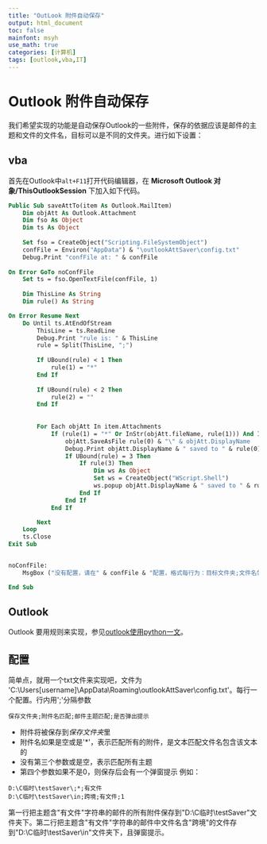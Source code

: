 ```yaml
---
title: "OutLook 附件自动保存"
output: html_document
toc: false
mainfont: msyh
use_math: true
categories: [计算机]
tags: [outlook,vba,IT]
---
```

<meta http-equiv='Content-Type' content='text/html; charset=utf-8' />


# Outlook 附件自动保存

我们希望实现的功能是自动保存Outlook的一些附件，保存的依据应该是邮件的主题和文件的文件名，目标可以是不同的文件夹。进行如下设置：

## vba
首先在Outlook中`alt+F11`打开代码编辑器，在 **Microsoft Outlook 对象/ThisOutlookSession** 下加入如下代码。
``` vb
Public Sub saveAttTo(item As Outlook.MailItem)
    Dim objAtt As Outlook.Attachment
    Dim fso As Object
    Dim ts As Object
    
    Set fso = CreateObject("Scripting.FileSystemObject")
    confFile = Environ("AppData") & "\outlookAttSaver\config.txt"
    Debug.Print "confFile at: " & confFile
    
On Error GoTo noConfFile
    Set ts = fso.OpenTextFile(confFile, 1)
    
    Dim ThisLine As String
    Dim rule() As String

On Error Resume Next
    Do Until ts.AtEndOfStream
        ThisLine = ts.ReadLine
        Debug.Print "rule is: " & ThisLine
        rule = Split(ThisLine, ";")
        
        If UBound(rule) < 1 Then
            rule(1) = "*"
        End If
        
        If UBound(rule) < 2 Then
            rule(2) = ""
        End If
        
        
        For Each objAtt In item.Attachments
            If (rule(1) = "*" Or InStr(objAtt.fileName, rule(1))) And InStr(item.subject, rule(2)) Then
                objAtt.SaveAsFile rule(0) & "\" & objAtt.DisplayName
                Debug.Print objAtt.DisplayName & " saved to " & rule(0)
                If UBound(rule) = 3 Then
                    If rule(3) Then
                        Dim ws As Object
                        Set ws = CreateObject("WScript.Shell")
                        ws.popup objAtt.DisplayName & " saved to " & rule(0), 3, "Outllook 附件保存"
                    End If
                End If
            End If

        Next
    Loop
    ts.Close
Exit Sub


noConfFile:
    MsgBox ("没有配置，请在" & confFile & "配置，格式每行为：目标文件夹;文件名包含|*;主题包含 或 空")

End Sub
```

## Outlook
Outlook 要用规则来实现，参见[outlook使用python一文](outlook-python.md#Outlook规则的准备)。

## 配置
简单点，就用一个txt文件来实现吧，文件为 'C:\Users\[username]\AppData\Roaming\outlookAttSaver\config.txt'。每行一个配置。行内用';'分隔参数
```
保存文件夹;附件名匹配;邮件主题匹配;是否弹出提示
```
* 附件将被保存到*保存文件夹*里
* 附件名如果是空或是'*'，表示匹配所有的附件，是文本匹配文件名包含该文本的
* 没有第三个参数或是空，表示匹配所有主题
* 第四个参数如果不是0，则保存后会有一个弹窗提示
例如：
```
D:\C临时\testSaver\;*;有文件
D:\C临时\testSaver\in;跨境;有文件;1
```
第一行把主题含"有文件"字符串的邮件的所有附件保存到"D:\C临时\testSaver\"文件夹下。第二行把主题含"有文件"字符串的邮件中文件名含"跨境"的文件存到"D:\C临时\testSaver\in"文件夹下，且弹窗提示。
